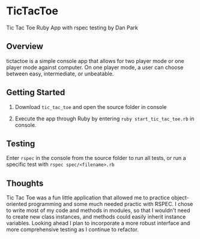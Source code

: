 TicTacToe
===========

Tic Tac Toe Ruby App with rspec testing by Dan Park

Overview
--------
tictactoe is a simple console app that allows for two player mode or one player mode against computer.  On one player mode, a user can choose between easy, intermediate, or unbeatable.

Getting Started
---------------

1.  Download `tic_tac_toe` and open the source folder in console

2.  Execute the app through Ruby by entering `ruby start_tic_tac_toe.rb` in console.

Testing
-------
Enter `rspec` in the console from the source folder to run all tests, or run a specific test with `rspec spec/<filename>.rb`

Thoughts
--------

Tic Tac Toe was a fun little application that allowed me to practice object-oriented programming and some much needed practic with RSPEC.  I chose to write most of my code and methods in modules, so that I wouldn't need to create new class instances, and  methods could easily inherit instance variables.  Looking ahead I plan to incorporate a more robust interface and more comprehensive testing as I continue to refactor.
